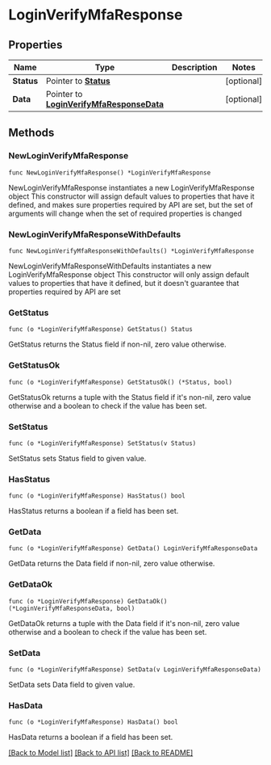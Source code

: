 # LoginVerifyMfaResponse

## Properties

Name | Type | Description | Notes
------------ | ------------- | ------------- | -------------
**Status** | Pointer to [**Status**](Status.md) |  | [optional] 
**Data** | Pointer to [**LoginVerifyMfaResponseData**](LoginVerifyMfaResponse_data.md) |  | [optional] 

## Methods

### NewLoginVerifyMfaResponse

`func NewLoginVerifyMfaResponse() *LoginVerifyMfaResponse`

NewLoginVerifyMfaResponse instantiates a new LoginVerifyMfaResponse object
This constructor will assign default values to properties that have it defined,
and makes sure properties required by API are set, but the set of arguments
will change when the set of required properties is changed

### NewLoginVerifyMfaResponseWithDefaults

`func NewLoginVerifyMfaResponseWithDefaults() *LoginVerifyMfaResponse`

NewLoginVerifyMfaResponseWithDefaults instantiates a new LoginVerifyMfaResponse object
This constructor will only assign default values to properties that have it defined,
but it doesn't guarantee that properties required by API are set

### GetStatus

`func (o *LoginVerifyMfaResponse) GetStatus() Status`

GetStatus returns the Status field if non-nil, zero value otherwise.

### GetStatusOk

`func (o *LoginVerifyMfaResponse) GetStatusOk() (*Status, bool)`

GetStatusOk returns a tuple with the Status field if it's non-nil, zero value otherwise
and a boolean to check if the value has been set.

### SetStatus

`func (o *LoginVerifyMfaResponse) SetStatus(v Status)`

SetStatus sets Status field to given value.

### HasStatus

`func (o *LoginVerifyMfaResponse) HasStatus() bool`

HasStatus returns a boolean if a field has been set.

### GetData

`func (o *LoginVerifyMfaResponse) GetData() LoginVerifyMfaResponseData`

GetData returns the Data field if non-nil, zero value otherwise.

### GetDataOk

`func (o *LoginVerifyMfaResponse) GetDataOk() (*LoginVerifyMfaResponseData, bool)`

GetDataOk returns a tuple with the Data field if it's non-nil, zero value otherwise
and a boolean to check if the value has been set.

### SetData

`func (o *LoginVerifyMfaResponse) SetData(v LoginVerifyMfaResponseData)`

SetData sets Data field to given value.

### HasData

`func (o *LoginVerifyMfaResponse) HasData() bool`

HasData returns a boolean if a field has been set.


[[Back to Model list]](../README.md#documentation-for-models) [[Back to API list]](../README.md#documentation-for-api-endpoints) [[Back to README]](../README.md)


